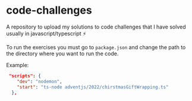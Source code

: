 # code-challenges
A repository to upload my solutions to code challenges that I have solved usually in javascript/typescript :zap:

To run the exercises you must go to `package.json` and change the path to the directory where you want to run the code.

Example:
```json
 "scripts": {
    "dev": "nodemon",
    "start": "ts-node adventjs/2022/chirstmasGiftWrapping.ts"
  },
```
